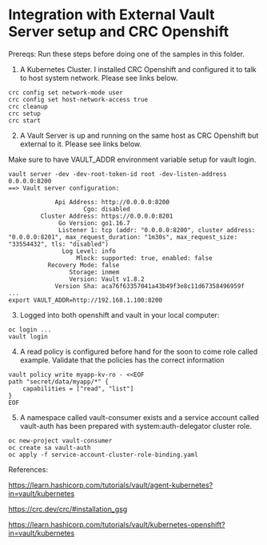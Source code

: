 # Integration with External Vault Server setup and CRC Openshift

Prereqs:
Run these steps before doing one of the samples in this folder.


1. A Kubernetes Cluster. I installed CRC Openshift and configured it to talk to host system network. Please see links below.
```
crc config set network-mode user
crc config set host-network-access true
crc cleanup
crc setup
crc start
```

2. A Vault Server is up and running on the same host as CRC Openshift but external to it. Please see links below.

Make sure to have VAULT_ADDR environment variable setup for vault login.
```
vault server -dev -dev-root-token-id root -dev-listen-address 0.0.0.0:8200
==> Vault server configuration:

             Api Address: http://0.0.0.0:8200
                     Cgo: disabled
         Cluster Address: https://0.0.0.0:8201
              Go Version: go1.16.7
              Listener 1: tcp (addr: "0.0.0.0:8200", cluster address: "0.0.0.0:8201", max_request_duration: "1m30s", max_request_size: "33554432", tls: "disabled")
               Log Level: info
                   Mlock: supported: true, enabled: false
           Recovery Mode: false
                 Storage: inmem
                 Version: Vault v1.8.2
             Version Sha: aca76f63357041a43b49f3e8c11d67358496959f
...
export VAULT_ADDR=http://192.168.1.100:8200
```

3. Logged into both openshift and vault in your local computer:
```
oc login ...
vault login 
```

4. A read policy is configured before hand for the soon to come role called example.
Validate that the policies has the correct information
```
vault policy write myapp-kv-ro - <<EOF
path "secret/data/myapp/*" {
    capabilities = ["read", "list"]
}
EOF
```

5. A namespace called vault-consumer exists and a service account called vault-auth has been prepared with system:auth-delegator cluster role.

```
oc new-project vault-consumer
oc create sa vault-auth
oc apply -f service-account-cluster-role-binding.yaml 
```


References:

https://learn.hashicorp.com/tutorials/vault/agent-kubernetes?in=vault/kubernetes

https://crc.dev/crc/#installation_gsg

https://learn.hashicorp.com/tutorials/vault/kubernetes-openshift?in=vault/kubernetes
